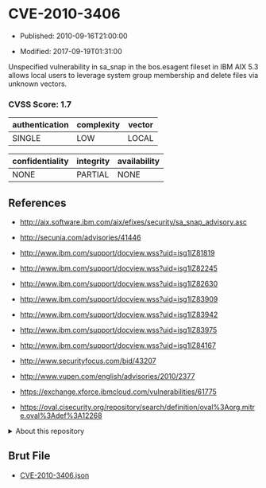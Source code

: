 # CVE-2010-3406

- Published: 2010-09-16T21:00:00

- Modified: 2017-09-19T01:31:00

Unspecified vulnerability in sa_snap in the bos.esagent fileset in IBM AIX 5.3 allows local users to leverage system group membership and delete files via unknown vectors.

### CVSS Score: **1.7**

| authentication | complexity | vector |
| --- | --- | --- |
| SINGLE | LOW | LOCAL |

| confidentiality | integrity | availability |
| --- | --- | --- |
| NONE | PARTIAL | NONE |

## References

* http://aix.software.ibm.com/aix/efixes/security/sa_snap_advisory.asc

* http://secunia.com/advisories/41446

* http://www.ibm.com/support/docview.wss?uid=isg1IZ81819

* http://www.ibm.com/support/docview.wss?uid=isg1IZ82245

* http://www.ibm.com/support/docview.wss?uid=isg1IZ82630

* http://www.ibm.com/support/docview.wss?uid=isg1IZ83909

* http://www.ibm.com/support/docview.wss?uid=isg1IZ83942

* http://www.ibm.com/support/docview.wss?uid=isg1IZ83975

* http://www.ibm.com/support/docview.wss?uid=isg1IZ84167

* http://www.securityfocus.com/bid/43207

* http://www.vupen.com/english/advisories/2010/2377

* https://exchange.xforce.ibmcloud.com/vulnerabilities/61775

* https://oval.cisecurity.org/repository/search/definition/oval%3Aorg.mitre.oval%3Adef%3A12268

<details>
<summary>About this repository</summary> 

  This repository is part of the project [Live Hack CVE](https://github.com/Live-Hack-CVE). Main website can be found [www.live-hack.org](https://www.live-hack.org) 
  
  Made by [Sn0wAlice](https://github.com/Sn0wAlice) for the people that care about security and need to have a feed of the latest CVEs. Hope you enjoy it, don't forget to star the repo and follow me on [Twitter](https://twitter.com/Sn0wAlice) and [Github](https://github.com/Sn0wAlice). And that is my [personnal website](https://www.alice-snow.me/)

  - [Home Page](https://github.com/Live-Hack-CVE)
  - [Framework](https://github.com/Live-Hack-CVE/cve-framework)
  - [CVE database](https://github.com/Live-Hack-CVE/full_database)
  - [Changelog](https://github.com/Live-Hack-CVE/Changelog)
</details>

## Brut File

* [CVE-2010-3406.json](https://raw.githubusercontent.com/Live-Hack-CVE/full_database/main/cves/2010/CVE-2010-3406.json)

